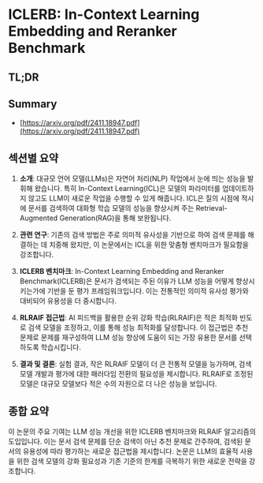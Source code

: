 # ICLERB: In-Context Learning Embedding and Reranker Benchmark
## TL;DR
## Summary
- [https://arxiv.org/pdf/2411.18947.pdf](https://arxiv.org/pdf/2411.18947.pdf)

## 섹션별 요약

1. **소개**: 대규모 언어 모델(LLMs)은 자연어 처리(NLP) 작업에서 눈에 띄는 성능을 발휘해 왔습니다. 특히 In-Context Learning(ICL)은 모델의 파라미터를 업데이트하지 않고도 LLM이 새로운 작업을 수행할 수 있게 해줍니다. ICL은 질의 시점에 적시에 문서를 검색하여 대화형 학습 모델의 성능을 향상시켜 주는 Retrieval-Augmented Generation(RAG)을 통해 보완됩니다.

2. **관련 연구**: 기존의 검색 방법은 주로 의미적 유사성을 기반으로 하여 검색 문제를 해결하는 데 치중해 왔지만, 이 논문에서는 ICL을 위한 맞춤형 벤치마크가 필요함을 강조합니다.

3. **ICLERB 벤치마크**: In-Context Learning Embedding and Reranker Benchmark(ICLERB)은 문서가 검색되는 주된 이유가 LLM 성능을 어떻게 향상시키는가에 기반을 둔 평가 프레임워크입니다. 이는 전통적인 의미적 유사성 평가와 대비되어 유용성을 더 중시합니다.

4. **RLRAIF 접근법**: AI 피드백을 활용한 순위 강화 학습(RLRAIF)은 적은 최적화 빈도로 검색 모델을 조정하고, 이를 통해 성능 최적화를 달성합니다. 이 접근법은 추천 문제로 문제를 재구성하여 LLM 성능 향상에 도움이 되는 가장 유용한 문서를 선택하도록 학습시킵니다.

5. **결과 및 결론**: 실험 결과, 작은 RLRAIF 모델이 더 큰 전통적 모델을 능가하며, 검색 모델 개발과 평가에 대한 패러다임 전환의 필요성을 제시합니다. RLRAIF로 조정된 모델은 대규모 모델보다 적은 수의 자원으로 더 나은 성능을 보입니다.

## 종합 요약
이 논문의 주요 기여는 LLM 성능 개선을 위한 ICLERB 벤치마크와 RLRAIF 알고리즘의 도입입니다. 이는 문서 검색 문제를 단순 검색이 아닌 추천 문제로 간주하여, 검색된 문서의 유용성에 따라 평가하는 새로운 접근법을 제시합니다. 논문은 LLM의 효율적 사용을 위한 검색 모델의 강화 필요성과 기존 기준의 한계를 극복하기 위한 새로운 전략을 강조합니다.